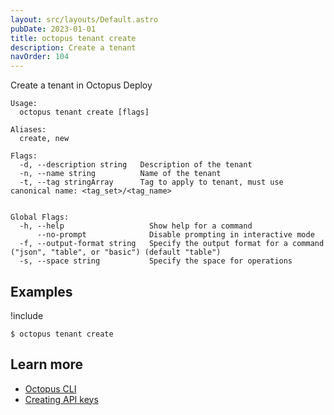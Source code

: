 ```yaml
---
layout: src/layouts/Default.astro
pubDate: 2023-01-01
title: octopus tenant create
description: Create a tenant
navOrder: 104
---
```


Create a tenant in Octopus Deploy


```
Usage:
  octopus tenant create [flags]

Aliases:
  create, new

Flags:
  -d, --description string   Description of the tenant
  -n, --name string          Name of the tenant
  -t, --tag stringArray      Tag to apply to tenant, must use canonical name: <tag_set>/<tag_name>


Global Flags:
  -h, --help                   Show help for a command
      --no-prompt              Disable prompting in interactive mode
  -f, --output-format string   Specify the output format for a command ("json", "table", or "basic") (default "table")
  -s, --space string           Specify the space for operations

```

## Examples

!include <samples-instance>


```
$ octopus tenant create

```

## Learn more

- [Octopus CLI](/docs/octopus-rest-api/cli/index.md)
- [Creating API keys](/docs/octopus-rest-api/how-to-create-an-api-key.md)